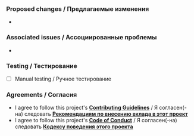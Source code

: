 ### Proposed changes / Предлагаемые изменения

<!--
Please insert the list of changes below. For example:
Пожалуйста, вставьте список изменений ниже. Например:

- Added some functionality / Добавлена некоторая функциональность
- Deleted old things / Удалены старые вещи
- Fixed bug_name bug / Исправлен баг bug_name
-->

- 

### Associated issues / Ассоциированные проблемы

<!--
If this pull request is associated with any issue, then put its number here
please. For example:
Если этот запрос на извлечение связан с какой-либо проблемой, пожалуйста,
укажите его номер здесь. Например:

- #8
-->

- 

### Testing / Тестирование

<!--
Please write 'x' letter in '[]' to agree. For example:
Пожалуйста, напишите букву 'x' в '[]' для подтверждения. Например:

- [x] Manual testing / Ручное тестирование
-->

- [ ] Manual testing / Ручное тестирование

### Agreements / Согласия

- I agree to follow this project's [__Contributing Guidelines__](../CONTRIBUTING.md) /
Я согласен(-на) следовать [__Рекомендациям по внесению вклада в этот проект__](../CONTRIBUTING.rus.md)
- I agree to follow this project's [__Code of Conduct__](../CODE_OF_CONDUCT.md) /
Я согласен(-на) следовать [__Кодексу поведения этого проекта__](../CODE_OF_CONDUCT.rus.md)
